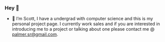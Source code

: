 ### Hey 👋
- 🔭 I’m Scott, I have a undergrad with computer science and this is my personal project page. I currently work sales and if you are interested in introducing me to a project or talking about one please contact me @ palmer.sr@gmail.com.
